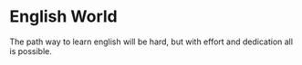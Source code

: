 # English World

The path way to learn english will be hard, but with effort and dedication all is possible. 
